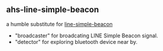 ## ahs-line-simple-beacon

a humble substitute for [line-simple-beacon](https://github.com/line/line-simple-beacon)

- "broadcaster" for broadcating LINE Simple Beacon signal.
- "detector" for exploring bluetooth device near by.
